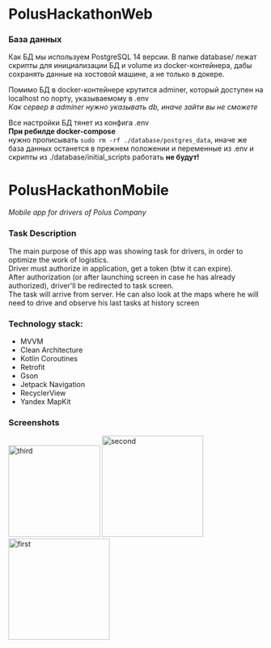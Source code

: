 # PolusHackathonWeb

### База данных
Как БД мы используем PostgreSQL 14 версии. В папке database/ лежат скрипты для инициализации БД и volume из docker-контейнера, дабы сохранять данные на хостовой машине, а не только в докере. 

Помимо БД в docker-контейнере крутится adminer, который доступен на localhost по порту, указываемому в .env <br>
*Как сервер в adminer нужно указывать db, иначе зайти вы не сможете*

Все настройки БД тянет из конфига .env <br>
**При ребилде docker-compose** <br>
нужно прописывать `sudo rm -rf ./database/postgres_data`, иначе же база данных останется в прежнем положении и переменные из .env и скрипты из ./database/initial_scripts работать **не будут!**

# PolusHackathonMobile

*Mobile app for drivers of Polus Company*

### Task Description
The main purpose of this app was showing task for drivers, in order to optimize the work of logistics.</br>
Driver must authorize in application, get a token (btw it can expire).</br>
After authorization (or after launching screen in case he has already authorized), driver'll be redirected to task screen.</br>
The task will arrive from server. He can also look at the maps where he will need to drive and observe his last tasks at history screen

### Technology stack:
- MVVM
- Clean Architecture
- Kotlin Coroutines
- Retrofit
- Gson
- Jetpack Navigation
- RecyclerView
- Yandex MapKit

### Screenshots


<p>
<img src="https://user-images.githubusercontent.com/98749008/196021838-f5ee745d-7d62-4392-9af9-b19c16803c0a.jpg" alt="third" width="181"/>
<img src="https://user-images.githubusercontent.com/98749008/196021563-fcb09544-5b27-48b3-809d-a65228c8aaac.png" alt="second" width="200"/>
<img src="https://user-images.githubusercontent.com/98749008/196021481-edba32b4-6586-482a-934e-0321d0354f30.png" alt="first" width="200"/>
</p>
